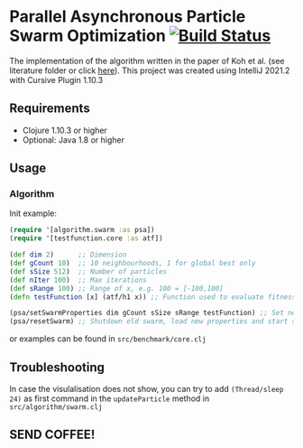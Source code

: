 # Parallel Asynchronous Particle Swarm Optimization  [![Build Status](https://app.travis-ci.com/wurstbroteater/papso.svg?token=p8UbHeQhFdd4xZrZhbxs&branch=main)](https://app.travis-ci.com/wurstbroteater/papso)


The implementation of the algorithm written in the paper of Koh et al. (see literature folder or click [here](https://www.ncbi.nlm.nih.gov/pmc/articles/PMC1769316/)). This project was created using IntelliJ 2021.2 with Cursive Plugin 1.10.3

## Requirements
 - Clojure 1.10.3 or higher
 - Optional: Java 1.8 or higher

## Usage
### Algorithm

Init example:
```clojure
(require '[algorithm.swarm :as psa])
(require '[testfunction.core :as atf])

(def dim 2)      ;; Dimension
(def gCount 10)  ;; 10 neighbourhoods, 1 for global best only
(def sSize 512)  ;; Number of particles
(def nIter 100)  ;; Max iterations
(def sRange 100) ;; Range of x, e.g. 100 = [-100,100]
(defn testFunction [x] (atf/h1 x)) ;; Function used to evaluate fitness of a position

(psa/setSwarmProperties dim gCount sSize sRange testFunction) ;; Set new swarm properties
(psa/resetSwarm) ;; Shutdown old swarm, load new properties and start swarm
```
or examples can be found in `src/benchmark/core.clj`

## Troubleshooting
In case the visulalisation does not show, you can try to add `(Thread/sleep 24)` as first command in the `updateParticle` method in `src/algorithm/swarm.clj
`
## SEND COFFEE!
